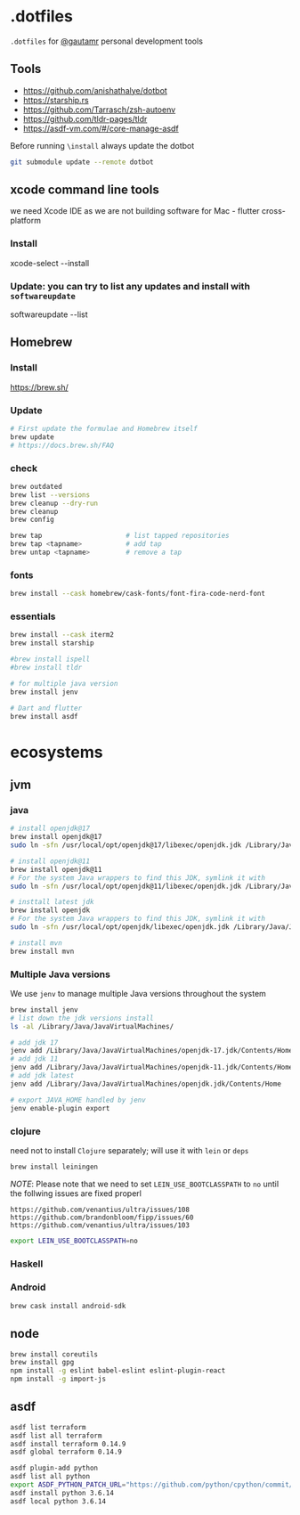 # .dotfiles

`.dotfiles` for [@gautamr](https://github.com/gautamr) personal development tools

## Tools

- https://github.com/anishathalye/dotbot
- https://starship.rs
- https://github.com/Tarrasch/zsh-autoenv
- https://github.com/tldr-pages/tldr
- https://asdf-vm.com/#/core-manage-asdf

Before running `\install` always update the dotbot

```sh
git submodule update --remote dotbot
```


## xcode command line tools

we need Xcode IDE as we are not building software for Mac - flutter cross-platform 
### Install

xcode-select --install
### Update: you can try to list any updates and install with `softwareupdate`

softwareupdate --list

## Homebrew

### Install

https://brew.sh/

### Update

```sh
# First update the formulae and Homebrew itself
brew update
# https://docs.brew.sh/FAQ
```

### check

```sh
brew outdated
brew list --versions
brew cleanup --dry-run
brew cleanup
brew config

brew tap                     # list tapped repositories
brew tap <tapname>           # add tap
brew untap <tapname>         # remove a tap
```

### fonts

```sh
brew install --cask homebrew/cask-fonts/font-fira-code-nerd-font
```

### essentials

```sh
brew install --cask iterm2
brew install starship

#brew install ispell
#brew install tldr

# for multiple java version
brew install jenv

# Dart and flutter
brew install asdf
```

# ecosystems
## jvm
### java
```sh
# install openjdk@17
brew install openjdk@17
sudo ln -sfn /usr/local/opt/openjdk@17/libexec/openjdk.jdk /Library/Java/JavaVirtualMachines/openjdk-17.jdk

# install openjdk@11
brew install openjdk@11
# For the system Java wrappers to find this JDK, symlink it with
sudo ln -sfn /usr/local/opt/openjdk@11/libexec/openjdk.jdk /Library/Java/JavaVirtualMachines/openjdk-11.jdk

# insttall latest jdk
brew install openjdk
# For the system Java wrappers to find this JDK, symlink it with
sudo ln -sfn /usr/local/opt/openjdk/libexec/openjdk.jdk /Library/Java/JavaVirtualMachines/openjdk.jdk

# install mvn
brew install mvn
```
### Multiple Java versions
We use `jenv` to manage multiple Java versions throughout the system
```sh
brew install jenv
# list down the jdk versions install
ls -al /Library/Java/JavaVirtualMachines/

# add jdk 17
jenv add /Library/Java/JavaVirtualMachines/openjdk-17.jdk/Contents/Home
# add jdk 11
jenv add /Library/Java/JavaVirtualMachines/openjdk-11.jdk/Contents/Home
# add jdk latest
jenv add /Library/Java/JavaVirtualMachines/openjdk.jdk/Contents/Home

# export JAVA_HOME handled by jenv
jenv enable-plugin export
```

### clojure
need not to install `Clojure` separately; will use it with `lein` or `deps`
```sh
brew install leiningen
```
*NOTE*: Please note that we need to set `LEIN_USE_BOOTCLASSPATH` to `no` until the follwing issues are fixed properl
```
https://github.com/venantius/ultra/issues/108
https://github.com/brandonbloom/fipp/issues/60
https://github.com/venantius/ultra/issues/103
```
```sh
export LEIN_USE_BOOTCLASSPATH=no
```

### Haskell


### Android
```sh
brew cask install android-sdk
```

## node
```sh
brew install coreutils
brew install gpg
npm install -g eslint babel-eslint eslint-plugin-react
npm install -g import-js

```

## asdf

```sh
asdf list terraform
asdf list all terraform
asdf install terraform 0.14.9
asdf global terraform 0.14.9

asdf plugin-add python
asdf list all python
export ASDF_PYTHON_PATCH_URL="https://github.com/python/cpython/commit/8ea6353.patch?full_index=1"
asdf install python 3.6.14
asdf local python 3.6.14
```